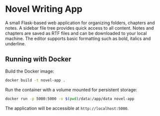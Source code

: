 # Novel Writing App

A small Flask-based web application for organizing folders, chapters and notes. A sidebar file tree provides quick access to all content. Notes and chapters are saved as RTF files and can be downloaded to your local machine. The editor supports basic formatting such as bold, italics and underline.

## Running with Docker

Build the Docker image:

```bash
docker build -t novel-app .
```

Run the container with a volume mounted for persistent storage:

```bash
docker run -p 5000:5000 -v $(pwd)/data:/app/data novel-app
```

The application will be accessible at `http://localhost:5000`.
